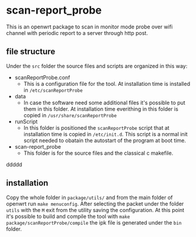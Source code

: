 # scan-report_probe
This is an openwrt package to scan in monitor mode probe over wifi channel with periodic report to a server through http post.


## file structure

Under the `src` folder the source files and scripts are organized in this way:
* scanReportProbe.conf
  * This is a configuration file for the tool. At installation time is installed in `/etc/scanReportProbe`
* data
  * In case the software need some additional files it's possible to put them in this folder. At installation time everithing in this folder is copied in `/usr/share/scanReportProbe`
* runScript
  * In this folder is positioned the `scanReportProbe` script that at installation time is copied in `/etc/init.d`. This script is a normal init script needed to obatain the autostart of the program at boot time.
* scan-report_probe
  * This folder is for the source files and the classical c makefile.

ddddd  
## installation

Copy the whole folder in `package/utils/` and from the main folder of openwrt run `make menuconfig`. 
After selecting the packet under the folder `utils` with the `M` exit from the utility saving the configuration.
At this point it's possible to build and compile the tool with `make package/scanReportProbe/compile` the ipk file is generated under the `bin` folder.